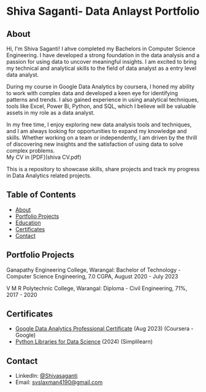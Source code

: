 # Shiva Saganti- Data Anlayst Portfolio
## About
Hi, I'm Shiva Saganti! I ahve completed my Bachelors in Computer Science Engineering. I have developed a strong foundation in the data analysis and a passion for using data to uncover meaningful insights. I am excited to bring my technical and analytical skills to the field of data analyst as a entry level data analyst.

During my course in Google Data Analytics by coursera, I honed my ability to work with complex data and developed a keen eye for identifying patterns and trends. I also gained experience in using analytical techniques, tools like Excel, Power Bi, Python, and SQL, which I believe will be valuable assets in my role as a data analyst.

In my free time, I enjoy exploring new data analysis tools and techniques, and I am always looking for opportunities to expand my knowledge and skills. Whether working on a team or independently, I am driven by the thrill of discovering new insights and the satisfaction of using data to solve complex problems.
<br>
My CV in [PDF](shiva CV.pdf)

This is a repository to showcase skills, share projects and track  my progress in Data Analytics related projects.

## Table of Contents
* [About](https://github.com/laxman4190/Portfolio/blob/main/README.md#About)
* [Portfolio Projects](https://github.com/laxman4190/Portfolio/blob/main/README.md#portfolio-projects)
* [Education](https://github.com/laxman4190/Portfolio/blob/main/README.md#Education)
* [Certificates](https://github.com/laxman4190/Portfolio/blob/main/README.md#certificates)
* [Contact](https://github.com/laxman4190/Portfolio/blob/main/README.md#Contact)

## Portfolio Projects
Ganapathy Engineering College, Warangal: Bachelor of Technology - Computer Science Engineering, 7.0 CGPA, August 2020 - July 2023

V M R Polytechnic College, Warangal: Diploma - Civil Engineering, 71%, 2017 - 2020

## Certificates
* [Google Data Analytics Professional Certificate](https://coursera.org/share/b672e13b019777870964d05ba16fbecb) (Aug 2023) (Coursera - Google)
* [Python Libraries for Data Science](https://simpli-web.app.link/e/5BXcSHH8rHb) (2024) (Simplilearn)
  
## Contact
 * LinkedIn: [@Shivasaganti](https://www.linkedin.com/in/shiva-saganti-102566210/)
 * Email: [svslaxman4190@gmail.com](mailto:svslaxman4190@gmail.com)
